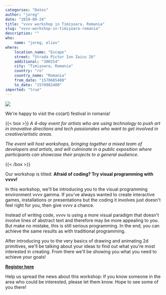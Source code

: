 ```yaml
---
categories: "Dates"
author: "joreg"
date: "2019-09-24"
title: "vvvv workshop in Timișoara, Romania"
slug: "vvvv-workshop-in-timișoara-romania"
description: ""
who: 
    name: "joreg, elias"
where: 
    location_name: "Escape"
    street: "Strada Pictor Ion Zaicu 26"
    additional: "300254"
    city: "Timișoara, Romania"
    country: "ro"
    country_name: "Romania"
    from_date: "1570685400"
    to_date: "1570982400"
imported: "true"
---
```



![](2.png) 

We're happy to visit the co(art) festival in romania!

{{< box >}}
*A 4-day event for artists who are using technology to push art in innovative directions and tech passionates who want to get involved in creative/artistic areas.*

*The event will host workshops, bringing together a mixed team of developers and artists, and will culminate in a public exposition where participants can showcase their projects to a general audience.*

[](https://coart.ro){{< /box >}}

Our workshop is titled: **Afraid of coding? Try visual programming with vvvv!**

In this workshop, we'll be introducing you to the visual programming environment vvvv gamma. If you've always wanted to create interactive games, installations or presentations but the coding it involves just doesn't feel right for you, then give vvvv a chance.

Instead of writing code, vvvv is using a more visual paradigm that doesn't involve lines of abstract text and therefore may be more appealing to you. But make no mistake, this is still serious programming. In the end, you can achieve the same results as with traditional programming.

After introducing you to the very basics of drawing and animating 2d primitives, we'll be talking about your ideas to find out what you're most interested in creating. From there we'll be showing you what you need to achieve your goals!

[**Register here**](https://coart.ro/workshops/Afraid-of-coding-Try-visual-programming-with-vvvv!)

Help us spread the news about this workshop: If you know someone in the area who could be interested, please let them know. Hope to see some of you there!

